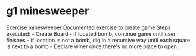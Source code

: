 # g1 minesweeper
Exercise minesweeper
Documented exercise to create game
  Steps executed:
    - Create Board
    - if located bomb, continue game until user finishes
    - if location is not a bomb, dig in a recursive way until each square is next to a bomb
    - Declare winer once there's no more place to open. 

